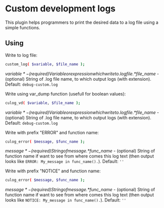 # Custom development logs

This plugin helps programmers to print the desired data to a log file using a simple functions.

## Using

Write to log file:
```sh
custom_log( $variable, $file_name );
```
*$variable* - (required) Variable or expression which write to .log file.  
*$file_name* - (optional) String of .log file name, to which output logs (with extension). Default: `debug-custom.log`

Write using var_dump function (usefull for boolean values):
```sh
culog_vd( $variable, $file_name );
```
*$variable* - (required) Variable or expression which write to .log file.  
*$file_name* - (optional) String of .log file name, to which output logs (with extension). Default: `debug-custom.log`

Write with prefix "ERROR" and function name:
```sh
culog_error( $message, $func_name );
```
*$message* - (required) String of message.  
*$func_name* - (optional) String of function name if want to see from where comes this log text (then output looks like `ERROR: My_message in func_name().`). Default: `''`

Write with prefix "NOTICE" and function name:
```sh
culog_error( $message, $func_name );
```
*$message* - (required) String of message.  
*$func_name* - (optional) String of function name if want to see from where comes this log text (then output looks like `NOTICE: My_message in func_name().`). Default: `''`
